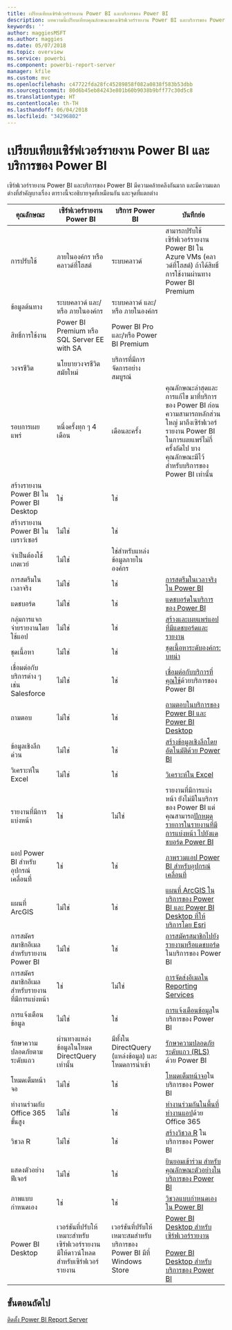 ```yaml
---
title: เปรียบเทียบเซิร์ฟเวอร์รายงาน Power BI และบริการของ Power BI
description: บทความนี้เปรียบเทียบคุณลักษณะของเซิร์ฟเวอร์รายงาน Power BI และบริการของ Power BI
keywords: ''
author: maggiesMSFT
ms.author: maggies
ms.date: 05/07/2018
ms.topic: overview
ms.service: powerbi
ms.component: powerbi-report-server
manager: kfile
ms.custom: mvc
ms.openlocfilehash: c47722fda28fc45289858f082a0838f583b53dbb
ms.sourcegitcommit: 80d6b45eb84243e801b60b9038b9bff77c30d5c8
ms.translationtype: HT
ms.contentlocale: th-TH
ms.lasthandoff: 06/04/2018
ms.locfileid: "34296802"
---
```

# <a name="comparing-power-bi-report-server-and-the-power-bi-service"></a>เปรียบเทียบเซิร์ฟเวอร์รายงาน Power BI และบริการของ Power BI

เซิร์ฟเวอร์รายงาน Power BI และบริการของ Power BI มีความคล้ายคลึงกันมาก และมีความแตกต่างที่สำคัญบางเรื่อง ตารางนี้จะอธิบายจุดที่เหมือนกัน และจุดที่แตกต่าง

| คุณลักษณะ | เซิร์ฟเวอร์รายงาน Power BI | บริการ Power BI | บันทึกย่อ
|---------|---------|---------|---------|
| การปรับใช้ | ภายในองค์กร หรือคลาวด์ที่โฮสต์ | ระบบคลาวด์ | สามารถปรับใช้เซิร์ฟเวอร์รายงาน Power BI ใน Azure VMs (คลาวด์ที่โฮสต์) ถ้าได้สิทธิ์การใช้งานผ่านทาง Power BI Premium
| ข้อมูลต้นทาง | ระบบคลาวด์ และ/หรือ ภายในองค์กร | ระบบคลาวด์ และ/หรือ ภายในองค์กร |  
| สิทธิ์การใช้งาน | Power BI Premium หรือ SQL Server EE with SA | Power BI Pro และ/หรือ Power BI Premium |  
| วงจรชีวิต | นโยบายวงจรชีวิตสมัยใหม่ | บริการที่มีการจัดการอย่างสมบูรณ์ |  
| รอบการเผยแพร่ | หนึ่งครั้งทุก ๆ 4 เดือน | เดือนละครั้ง | คุณลักษณะล่าสุดและการแก้ไข มาที่บริการของ Power BI ก่อน ความสามารถหลักส่วนใหญ่ มาถึงเซิร์ฟเวอร์รายงาน Power BI ในการเผยแพร่ไม่กี่ครั้งถัดไป บางคุณลักษณะมีไว้สำหรับบริการของ Power BI เท่านั้น
| สร้างรายงาน Power BI ใน Power BI Desktop | ใช่ | ใช่ |  
| สร้างรายงาน Power BI ในเบราว์เซอร์ | ไม่ใช่ | ใช่ |  
| จำเป็นต้องใช้เกตเวย์ | ไม่ใช่ | ใช่สำหรับแหล่งข้อมูลภายในองค์กร |  
| การสตรีมในเวลาจริง | ไม่ใช่ | ใช่ | [การสตรีมในเวลาจริงใน Power BI](../service-real-time-streaming.md)
| แดชบอร์ด | ไม่ใช่ | ใช่ | [แดชบอร์ดในบริการของ Power BI](../service-dashboards.md) 
| กลุ่มการแจกจ่ายรายงานโดยใช้แอป | ไม่ใช่ | ใช่ | [สร้างและเผยแพร่แอปที่มีแดชบอร์ดและรายงาน](../service-create-distribute-apps.md) 
| ชุดเนื้อหา | ไม่ใช่ | ใช่ | [ชุดเนื้อหาระดับองค์กร: บทนำ](../service-organizational-content-pack-introduction.md) 
| เชื่อมต่อกับบริการต่าง ๆ เช่น Salesforce | ไม่ใช่ | ใช่ | [เชื่อมต่อกับบริการที่คุณใช้](../service-connect-to-services.md)ด้วยบริการของ Power BI
| ถามตอบ | ไม่ใช่ | ใช่ | [ถามตอบในบริการของ Power BI และ Power BI Desktop](../power-bi-q-and-a.md) 
| ข้อมูลเชิงลึกด่วน | ไม่ใช่ | ใช่ | [สร้างข้อมูลเชิงลึกโดยอัตโนมัติด้วย Power BI](../service-insights.md) 
| วิเคราะห์ใน Excel | ไม่ใช่ | ใช่ | [วิเคราะห์ใน Excel](../service-analyze-in-excel.md) 
| รายงานที่มีการแบ่งหน้า | ใช่ | ไม่ใช่ | รายงานที่มีการแบ่งหน้า ยังไม่มีในบริการของ Power BI แต่คุณสามารถ[ปักหมุดรายการในรายงานที่มีการแบ่งหน้า ไปยังแดชบอร์ด Power BI](https://docs.microsoft.com/sql/reporting-services/pin-reporting-services-items-to-power-bi-dashboards)
| แอป Power BI สำหรับอุปกรณ์เคลื่อนที่ | ใช่ | ใช่ | [ภาพรวมแอป Power BI สำหรับอุปกรณ์เคลื่อนที่](../mobile-apps-for-mobile-devices.md) 
| แผนที่ ArcGIS | ไม่ใช่ | ใช่ | [แผนที่ ArcGIS ในบริการของ Power BI และ Power BI Desktop ที่ให้บริการโดย Esri](../power-bi-visualization-arcgis.md)
| การสมัครสมาชิกอีเมลสำหรับรายงาน Power BI | ไม่ใช่ | ใช่ | [การสมัครสมาชิกไปยังรายงานหรือแดชบอร์ด](../service-report-subscribe.md)ในบริการของ Power BI 
| การสมัครสมาชิกอีเมลสำหรับรายงานที่มีการแบ่งหน้า | ใช่ | ไม่ใช่ | [การจัดส่งอีเมลใน Reporting Services](https://docs.microsoft.com/sql/reporting-services/subscriptions/e-mail-delivery-in-reporting-services)  
| การแจ้งเตือนข้อมูล | ไม่ใช่ | ใช่ | [การแจ้งเตือนข้อมูล](../service-set-data-alerts.md)ในบริการของ Power BI
| รักษาความปลอดภัยตามระดับแถว | ผ่านทางแหล่งข้อมูลในโหมด DirectQuery เท่านั้น | มีทั้งใน DirectQuery (แหล่งข้อมูล) และโหมดการนำเข้า | [รักษาความปลอดภัยระดับแถว (RLS)](../service-admin-rls.md) ด้วย Power BI 
| โหมดเต็มหน้าจอ | ไม่ใช่ | ใช่ | [โหมดเต็มหน้าจอ](../service-fullscreen-mode.md)ในบริการของ Power BI 
| ทำงานร่วมกับ Office 365 ขั้นสูง | ไม่ใช่ | ใช่ | [ทำงานร่วมกันในพื้นที่ทำงานแอป](../service-collaborate-power-bi-workspace.md)ด้วย Office 365 
| วิชวล R | ไม่ใช่ | ใช่ | [สร้างวิชวล R](../service-r-visuals.md) ในบริการของ Power BI  
| แสดงตัวอย่างฟีเจอร์ | ไม่ใช่ | ใช่ | [ยินยอมเข้าร่วม สำหรับคุณลักษณะตัวอย่างในบริการของ Power BI](../service-preview-features.md) 
| ภาพแบบกำหนดเอง | ใช่ | ใช่ | [วิชวลแบบกำหนดเองใน Power BI](../power-bi-custom-visuals.md) 
| Power BI Desktop | เวอร์ชันที่ปรับให้เหมาะสำหรับเซิร์ฟเวอร์รายงาน มีให้ดาวน์โหลดสำหรับเซิร์ฟเวอร์รายงาน | เวอร์ชันที่ปรับให้เหมาะสมสำหรับบริการของ Power BI มีที่ Windows Store | [Power BI Desktop สำหรับเซิร์ฟเวอร์รายงาน](https://powerbi.microsoft.com/report-server/) <br><br> [Power BI Desktop สำหรับบริการของ Power BI](http://aka.ms/pbidesktopstore)

## <a name="next-steps"></a>ขั้นตอนถัดไป
[ติดตั้ง Power BI Report Server](install-report-server.md)  




